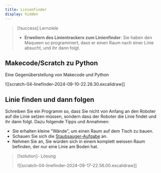 ```yaml
---
title: Linienfinder
display: hidden
---
```


> [!success] Lernziele
> 
> - **Erweitern des Linientrackers zum Linienfinder**: Sie haben den Maqueen so programmiert, dass er einen Raum nach einer Linie absucht, und ihr dann folgt.

## Makecode/Scratch zu Python

Eine Gegenüberstellung von Makecode und Python

![[scratch-04-linefinder-2024-09-10-22.26.30.excalidraw]]

## Linie finden und dann folgen

Schreiben Sie ein Programm so, dass Sie nicht von Anfang an den Roboter auf die Linie setzen müssen, sondern dass der Roboter die Linie findet und ihr dann folgt. Dazu folgende Tipps und Annahmen:
- Sie erhalten kleine "Wände", um einen Raum auf dem Tisch zu bauen.
- Schauen Sie sich die [Staubsauger-Aufgabe](scratch-02-intro-makecode.md) an.
- Nehmen Sie an, Sie würden sich in einem komplett weissen Raum befinden, der nur eine Linie am Boden hat.

> [!solution]- Lösung
> 
> ![[scratch-04-linefinder-2024-09-17-22.56.00.excalidraw]]

